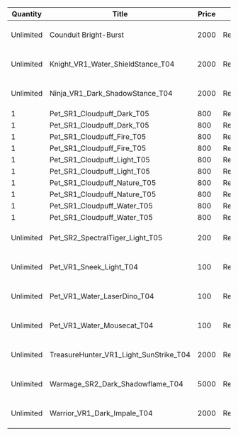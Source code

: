 | Quantity | Title | Price | Currency |  Dev Name |
| -------- | ----- | ----- | -------- |  -------- |
| Unlimited | Counduit Bright-Burst | 2000 | Reagent_Hero_Event | [VIRTUAL]1 x Conduit Bright-Burst for -1 GameItem : Reagent:Reagent_Hero_Event |
| Unlimited | Knight_VR1_Water_ShieldStance_T04 | 2000 | Reagent_Hero_Event | [VIRTUAL]1 x Sir Lancelot for -1 GameItem : Reagent:Reagent_Hero_Event |
| Unlimited | Ninja_VR1_Dark_ShadowStance_T04 | 2000 | Reagent_Hero_Event | [VIRTUAL]1 x Mistwalker, Fading Light for -1 GameItem : Reagent:Reagent_Hero_Event |
| 1 | Pet_SR1_Cloudpuff_Dark_T05 | 800 | Reagent_SupplyPoints_Elite | Dark Cloudpuff 1 |
| 1 | Pet_SR1_Cloudpuff_Dark_T05 | 800 | Reagent_SupplyPoints_Elite | Dark Cloudpuff 2 |
| 1 | Pet_SR1_Cloudpuff_Fire_T05 | 800 | Reagent_SupplyPoints_Elite | Fire Cloudpuff 1 |
| 1 | Pet_SR1_Cloudpuff_Fire_T05 | 800 | Reagent_SupplyPoints_Elite | Fire Cloudpuff 2 |
| 1 | Pet_SR1_Cloudpuff_Light_T05 | 800 | Reagent_SupplyPoints_Elite | Light Cloudpuff 1 |
| 1 | Pet_SR1_Cloudpuff_Light_T05 | 800 | Reagent_SupplyPoints_Elite | Light Cloudpuff 2 |
| 1 | Pet_SR1_Cloudpuff_Nature_T05 | 800 | Reagent_SupplyPoints_Elite | Nature Cloudpuff 1 |
| 1 | Pet_SR1_Cloudpuff_Nature_T05 | 800 | Reagent_SupplyPoints_Elite | Nature Cloudpuff 2 |
| 1 | Pet_SR1_Cloudpuff_Water_T05 | 800 | Reagent_SupplyPoints_Elite | Water Cloudpuff 1 |
| 1 | Pet_SR1_Cloudpuff_Water_T05 | 800 | Reagent_SupplyPoints_Elite | Water Cloudpuff 2 |
| Unlimited | Pet_SR2_SpectralTiger_Light_T05 | 200 | Reagent_SupplyPoints_Elite | [VIRTUAL]1 x Illusory Tiger for -1 GameItem : Reagent:Reagent_SupplyPoints_Elite |
| Unlimited | Pet_VR1_Sneek_Light_T04 | 100 | Reagent_SupplyPoints_Elite | [VIRTUAL]1 x Sneek for -1 GameItem : Reagent:Reagent_SupplyPoints_Elite |
| Unlimited | Pet_VR1_Water_LaserDino_T04 | 100 | Reagent_SupplyPoints_Elite | [VIRTUAL]1 x Tiny Laser Dino for -1 GameItem : Reagent:Reagent_SupplyPoints_Elite |
| Unlimited | Pet_VR1_Water_Mousecat_T04 | 100 | Reagent_SupplyPoints_Elite | [VIRTUAL]1 x Mollyball Mousecat for -1 GameItem : Reagent:Reagent_SupplyPoints_Elite |
| Unlimited | TreasureHunter_VR1_Light_SunStrike_T04 | 2000 | Reagent_Hero_Event | [VIRTUAL]1 x Lightseeker Thalen for -1 GameItem : Reagent:Reagent_Hero_Event |
| Unlimited | Warmage_SR2_Dark_Shadowflame_T04 | 5000 | Reagent_Hero_Event | [VIRTUAL]1 x Voidwalker Andre for -1 GameItem : Reagent:Reagent_Hero_Event |
| Unlimited | Warrior_VR1_Dark_Impale_T04 | 2000 | Reagent_Hero_Event | [VIRTUAL]1 x Impaler Gang Bao for -1 GameItem : Reagent:Reagent_Hero_Event |
